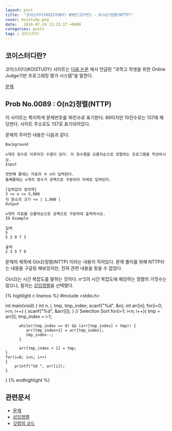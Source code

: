 ```yaml
---
layout: post
title:  "코이스터디(KOISTUDY) 89번(137번) - O(n2)정렬(NTTP)"
cover: koistudy.png
date:   2016-07-24 13:23:17 +0900
categories: posts
tags : 코이스터디
---
```


## 코이스터디란?

코이스터디(KOISTUDY) 사이트는 [다음 논문](http://www.riss.kr/search/detail/DetailView.do?p_mat_type=be54d9b8bc7cdb09&control_no=9bf507f0c5b4bc13ffe0bdc3ef48d419#redirect) 에서 언급된 "과학고 학생을 위한 Online Judge기반 프로그래밍 평가 시스템"을 말한다.

[문제](http://koistudy.net/?mid=prob_page&NO=137)

## Prob No.0089 : O(n2)정렬(NTTP)

이 사이트는 특이하게 문제번호를 16진수로 표기한다. 89이지만 10진수로는 137에 해당한다. 사이트 주소로도 137로 표기되어있다.

문제의 주어진 내용은 다음과 같다.

    Background

    n개의 정수로 이루어진 수열이 있다. 이 정수열을 오름차순으로 정렬하는 프로그램을 작성하시오.
    Input

    첫번째 줄에는 자료의 수 n이 입력된다.
    둘째줄에는 n개의 정수가 공백으로 구분되어 차례로 입력된다.

    [입력값의 정의역]
    3 <= n <= 5,000
    각 원소의 크기 <= | 1,000 |
    Output

    n개의 자료를 오름차순으로 공백으로 구분하여 출력하시오.
    IO Example

    입력
    5
    5 2 9 7 3

    출력
    2 3 5 7 9

문제의 제목에 O(n2)정렬(NTTP) 이라는 내용이 적혀있다. 문제 풀이를 위해 NTTP라는 내용을 구글링 해보았지만, 전혀 관련 내용을 찾을 수 없었다.

O(n2)는 시간 복잡도를 말하는 것이다. n^2의 시간 복잡도에 해당하는 정렬의 가짓수는 많으나, 필자는 [삽입정렬](https://ko.wikipedia.org/wiki/%EC%82%BD%EC%9E%85_%EC%A0%95%EB%A0%AC)을 선택했다.

{% highlight c linenos %}
#include <stdio.h>

int main(void)
{
	int n, i, tmp, tmp_index;
	scanf("%d", &n);
	int arr[n];
	for(i=0; i<n; i++)
	{
		scanf("%d", &arr[i]);
	}
	// Selection Sort
	for(i=1; i<n; i++){
	      tmp = arr[i];
	      tmp_index = i-1;

	      while((tmp_index >= 0) && (arr[tmp_index] > tmp)) {
	         arr[tmp_index+1] = arr[tmp_index];
	         tmp_index--;
	      }

	      arr[tmp_index + 1] = tmp;
	}
	for(i=0; i<n; i++)
	{
		printf("%d ", arr[i]);
	}
}
{% endhighlight %}

## 관련문서

- [문제](http://koistudy.net/?mid=prob_page&NO=137)
- [삽입정렬](https://ko.wikipedia.org/wiki/%EC%82%BD%EC%9E%85_%EC%A0%95%EB%A0%AC)
- [깃헙의 코드](https://github.com/NugiSquare/C_Study/blob/master/koistudy/no137.c)
